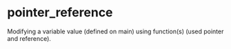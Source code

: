 # pointer_reference
Modifying a variable value (defined on main) using function(s) (used pointer and reference). 
